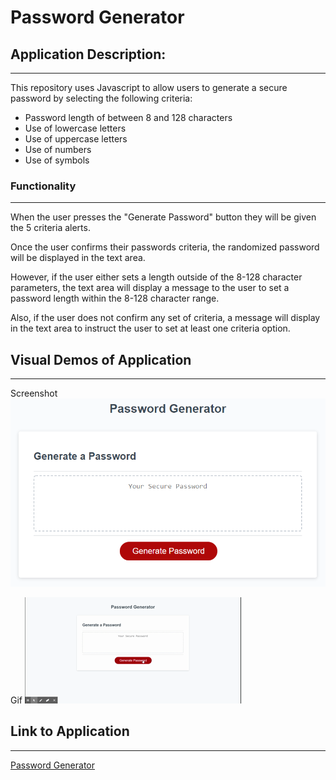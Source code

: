 # Password Generator

## Application Description:
---
This repository uses Javascript to allow users to generate a secure password by selecting the following criteria:
* Password length of between 8 and 128 characters
* Use of lowercase letters
* Use of uppercase letters
* Use of numbers
* Use of symbols

### Functionality
---
When the user presses the "Generate Password" button they will be given the 5 criteria alerts.

Once the user confirms their passwords criteria, the randomized password will be displayed in the text area.

However, if the user either sets a length outside of the 8-128 character parameters, the text area will display a message to the user to set a password length within the 8-128 character range.

Also, if the user does not confirm any set of criteria, a message will display in the text area to instruct the user to set at least one criteria option.

## Visual Demos of Application
---
Screenshot
![Image](https://github.com/NathanJamis/PasswordGenerator/blob/master/Assets/03-javascript-homework-demo.png)

Gif
![Gif](\Assets\demo.gif)

## Link to Application
---
[Password Generator](https://nathanjamis.github.io/PasswordGenerator/)


